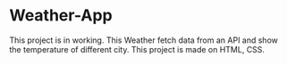 # Weather-App

This project is in working. This Weather fetch data from an API and show the temperature of different city. This project is made on HTML, CSS. 
